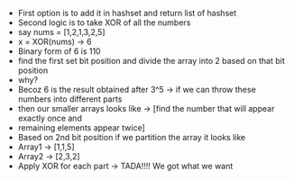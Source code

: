 - First option is to add it in hashset and return list of hashset
- Second logic is to take XOR of all the numbers
- say nums = [1,2,1,3,2,5]
- x = XOR(nums) -> 6
- Binary form of 6 is 110
- find the first set bit position and divide the array into 2 based on that bit position
- why?
- Becoz 6 is the result obtained after 3^5 -> if we can throw these numbers into different parts 
- then our smaller arrays looks like -> [find the number that will appear exactly once and 
- remaining elements appear twice]
- Based on 2nd bit position if we partition the array it looks like
- Array1 -> [1,1,5]
- Array2 -> [2,3,2]
- Apply XOR for each part -> TADA!!!! We got what we want